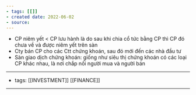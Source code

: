 ```yaml
---
- tags: [[]]
- created date: 2022-06-02
- source: 
---
```


-   CP niêm yết < CP lưu hành là do sau khi chia cổ tức bằng CP thì CP đó chưa về và được niêm yết trên sàn
-   Cty bán CP cho các Ctt chứng khoán, sau đó mới đến các nhà đầu tư
-   Sàn giao dịch chứng khoán: giống như siêu thị chứng khoán có các loại CP khác nhau, là nơi chắp nối người mua và người bán

---
- tags: [[INVESTMENT]] [[FINANCE]]
---
